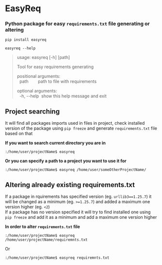 # EasyReq

### Python package for easy `requirements.txt` file generating or altering

    pip install easyreq
    
    easyreq --help
    
> usage: easyreq [-h] [path]
> 
> Tool for easy requirements generating
> 
> positional arguments:  
> &nbsp;&nbsp;path&nbsp;&nbsp;&nbsp;&nbsp;&nbsp;&nbsp;&nbsp;&nbsp;path to file with requirements  
> 
> optional arguments:  
> &nbsp;&nbsp;-h, --help&nbsp;&nbsp;show this help message and exit  

## Project searching

It will find all packages imports used in files in project, check installed version of the package using `pip freeze` and generate `requirements.txt` file based on that 

**If you want to search current directory you are in**

    :/home/user/projectName$ easyreq
    
**Or you can specify a path to a project you want to use it for**

    :/home/user/projectName$ easyreq /home/user/someOtherProjectName/

## Altering already existing requirements.txt

If a package in rquirements has specified version (eg. `urllib3==1.25.7`) it will be changed as a minimum (eg. `>=1.25.7`) and added a maximum one version higher (eg. `<2`)  
If a package has no version specified it will try to find installed one using `pip freeze` and add it as a minimum and add a maximum one version higher

**In order to alter `requirements.txt` file**

    :/home/user/projectName$ easyreq /home/user/projectName/requiremnts.txt

Or

    :/home/user/projectName$ easyreq requiremnts.txt
